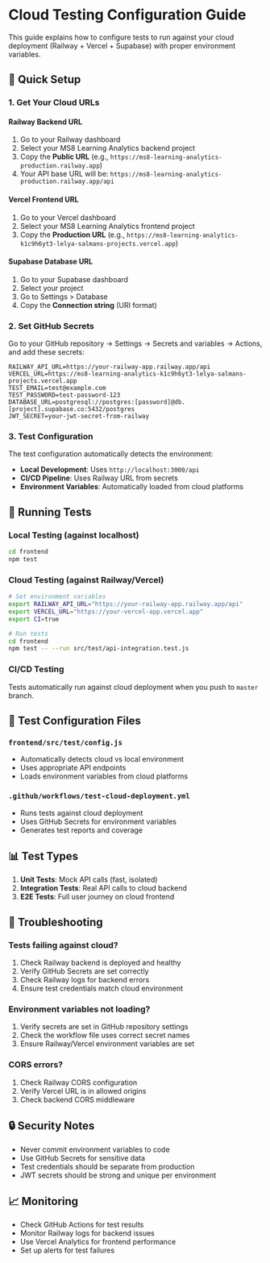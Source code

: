 # Cloud Testing Configuration Guide

This guide explains how to configure tests to run against your cloud deployment (Railway + Vercel + Supabase) with proper environment variables.

## 🚀 Quick Setup

### 1. Get Your Cloud URLs

#### Railway Backend URL
1. Go to your Railway dashboard
2. Select your MS8 Learning Analytics backend project
3. Copy the **Public URL** (e.g., `https://ms8-learning-analytics-production.railway.app`)
4. Your API base URL will be: `https://ms8-learning-analytics-production.railway.app/api`

#### Vercel Frontend URL
1. Go to your Vercel dashboard
2. Select your MS8 Learning Analytics frontend project
3. Copy the **Production URL** (e.g., `https://ms8-learning-analytics-k1c9h6yt3-lelya-salmans-projects.vercel.app`)

#### Supabase Database URL
1. Go to your Supabase dashboard
2. Select your project
3. Go to Settings > Database
4. Copy the **Connection string** (URI format)

### 2. Set GitHub Secrets

Go to your GitHub repository → Settings → Secrets and variables → Actions, and add these secrets:

```
RAILWAY_API_URL=https://your-railway-app.railway.app/api
VERCEL_URL=https://ms8-learning-analytics-k1c9h6yt3-lelya-salmans-projects.vercel.app
TEST_EMAIL=test@example.com
TEST_PASSWORD=test-password-123
DATABASE_URL=postgresql://postgres:[password]@db.[project].supabase.co:5432/postgres
JWT_SECRET=your-jwt-secret-from-railway
```

### 3. Test Configuration

The test configuration automatically detects the environment:

- **Local Development**: Uses `http://localhost:3000/api`
- **CI/CD Pipeline**: Uses Railway URL from secrets
- **Environment Variables**: Automatically loaded from cloud platforms

## 🧪 Running Tests

### Local Testing (against localhost)
```bash
cd frontend
npm test
```

### Cloud Testing (against Railway/Vercel)
```bash
# Set environment variables
export RAILWAY_API_URL="https://your-railway-app.railway.app/api"
export VERCEL_URL="https://your-vercel-app.vercel.app"
export CI=true

# Run tests
cd frontend
npm test -- --run src/test/api-integration.test.js
```

### CI/CD Testing
Tests automatically run against cloud deployment when you push to `master` branch.

## 🔧 Test Configuration Files

### `frontend/src/test/config.js`
- Automatically detects cloud vs local environment
- Uses appropriate API endpoints
- Loads environment variables from cloud platforms

### `.github/workflows/test-cloud-deployment.yml`
- Runs tests against cloud deployment
- Uses GitHub Secrets for environment variables
- Generates test reports and coverage

## 📊 Test Types

1. **Unit Tests**: Mock API calls (fast, isolated)
2. **Integration Tests**: Real API calls to cloud backend
3. **E2E Tests**: Full user journey on cloud frontend

## 🐛 Troubleshooting

### Tests failing against cloud?
1. Check Railway backend is deployed and healthy
2. Verify GitHub Secrets are set correctly
3. Check Railway logs for backend errors
4. Ensure test credentials match cloud environment

### Environment variables not loading?
1. Verify secrets are set in GitHub repository settings
2. Check the workflow file uses correct secret names
3. Ensure Railway/Vercel environment variables are set

### CORS errors?
1. Check Railway CORS configuration
2. Verify Vercel URL is in allowed origins
3. Check backend CORS middleware

## 🔒 Security Notes

- Never commit environment variables to code
- Use GitHub Secrets for sensitive data
- Test credentials should be separate from production
- JWT secrets should be strong and unique per environment

## 📈 Monitoring

- Check GitHub Actions for test results
- Monitor Railway logs for backend issues
- Use Vercel Analytics for frontend performance
- Set up alerts for test failures
